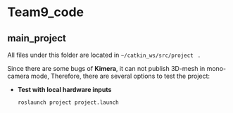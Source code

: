 # Team9_code

## main_project

All files under this folder are located in  `~/catkin_ws/src/project ` .

Since there are some bugs of **Kimera**, it can not publish 3D-mesh in mono-camera mode, Therefore, there are several options to test the project: 

* **Test with local hardware inputs**

  ``` bash
  roslaunch project project.launch
  ```

